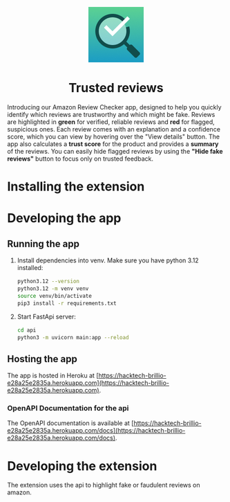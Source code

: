 <p align="center">
  <img src="./images/logo.png" />
<h1 align="center">Trusted reviews</h1>
</p>

Introducing our Amazon Review Checker app, designed to help you quickly identify which reviews are trustworthy and which might be fake. Reviews are highlighted in **green** for verified, reliable reviews and **red** for flagged, suspicious ones. Each review comes with an explanation and a confidence score, which you can view by hovering over the "View details" button. The app also calculates a **trust score** for the product and provides a **summary** of the reviews. You can easily hide flagged reviews by using the **"Hide fake reviews"** button to focus only on trusted feedback.
# Installing the extension
# Developing the app
## Running the app
1. Install dependencies into venv. Make sure you have python 3.12 installed:
    ```bash
   python3.12 --version
   python3.12 -m venv venv
   source venv/bin/activate
   pip3 install -r requirements.txt
   ```
2. Start FastApi server:
    ```bash
   cd api
   python3 -m uvicorn main:app --reload
   ```
   
## Hosting the app
The app is hosted in Heroku at [https://hacktech-brillio-e28a25e2835a.herokuapp.com](https://hacktech-brillio-e28a25e2835a.herokuapp.com).

### OpenAPI Documentation for the api
The OpenAPI documentation is available at [https://hacktech-brillio-e28a25e2835a.herokuapp.com/docs](https://hacktech-brillio-e28a25e2835a.herokuapp.com/docs).

# Developing the extension
The extension uses the api to highlight fake or faudulent reviews on amazon.